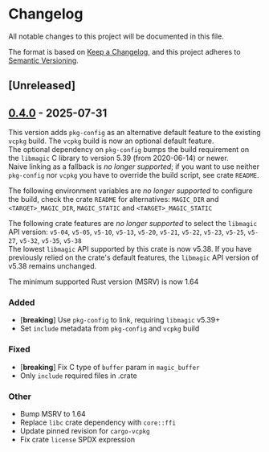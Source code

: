 # Changelog

All notable changes to this project will be documented in this file.

The format is based on [Keep a Changelog](https://keepachangelog.com/en/1.0.0/),
and this project adheres to [Semantic Versioning](https://semver.org/spec/v2.0.0.html).

## [Unreleased]

## [0.4.0](https://github.com/robo9k/rust-magic-sys/compare/v0.3.0...v0.4.0) - 2025-07-31

This version adds `pkg-config` as an alternative default feature to the existing `vcpkg` build. The `vcpkg` build is now an optional default feature.  
The optional dependency on `pkg-config` bumps the build requirement on the `libmagic` C library to version 5.39 (from 2020-06-14) or newer.  
Naive linking as a fallback is _no longer supported_; if you want to use neither `pkg-config` nor `vcpkg` you have to override the build script, see crate `README`.  

The following environment variables are _no longer supported_ to configure the build, check the crate `README` for alternatives: `MAGIC_DIR` and `<TARGET>_MAGIC_DIR`, `MAGIC_STATIC` and `<TARGET>_MAGIC_STATIC`

The following crate features are _no longer supported_ to select the `libmagic` API version: `v5-04`, `v5-05`, `v5-10`, `v5-13`, `v5-20`, `v5-21`, `v5-22`, `v5-23`, `v5-25`, `v5-27`, `v5-32`, `v5-35`, `v5-38`  
The lowest `libmagic` API supported by this crate is now v5.38.
If you have previously relied on the crate's default features, the `libmagic` API version of v5.38 remains unchanged.  

The minimum supported Rust version (MSRV) is now 1.64

### Added
- [**breaking**] Use `pkg-config` to link, requiring `libmagic` v5.39+
- Set `include` metadata from `pkg-config` and `vcpkg` build

### Fixed

- [**breaking**] Fix C type of `buffer` param in `magic_buffer`
- Only `include` required files in .crate

### Other

- Bump MSRV to 1.64
- Replace `libc` crate dependency with `core::ffi`
- Update pinned revision for `cargo-vcpkg`
- Fix crate `license` SPDX expression
